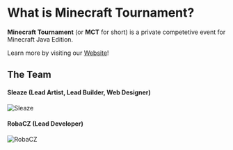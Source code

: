 # What is Minecraft Tournament?
__Minecraft Tournament__ (or __MCT__ for short) is a private competetive event for Minecraft Java Edition.

Learn more by visiting our [Website](https://Minecraft-Tournament.github.io)!


## The Team

#### Sleaze (Lead Artist, Lead Builder, Web Designer)

![Sleaze](https://minotar.net/helm/MineralWarrior/48.png)

#### RobaCZ (Lead Developer)

![RobaCZ](https://minotar.net/helm/RobaCZ/48.png)
